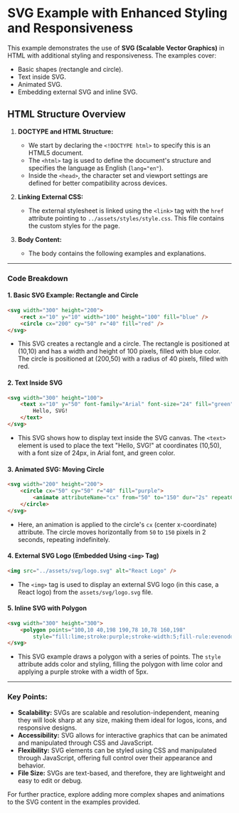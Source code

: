 # SVG Example with Enhanced Styling and Responsiveness

This example demonstrates the use of **SVG (Scalable Vector Graphics)** in HTML with additional styling and responsiveness. The examples cover:
- Basic shapes (rectangle and circle).
- Text inside SVG.
- Animated SVG.
- Embedding external SVG and inline SVG.

## HTML Structure Overview

1. **DOCTYPE and HTML Structure:**
   - We start by declaring the `<!DOCTYPE html>` to specify this is an HTML5 document.
   - The `<html>` tag is used to define the document's structure and specifies the language as English (`lang="en"`).
   - Inside the `<head>`, the character set and viewport settings are defined for better compatibility across devices.

2. **Linking External CSS:**
   - The external stylesheet is linked using the `<link>` tag with the `href` attribute pointing to `../assets/styles/style.css`. This file contains the custom styles for the page.

3. **Body Content:**
   - The body contains the following examples and explanations.

---

### Code Breakdown

#### 1. **Basic SVG Example: Rectangle and Circle**
```html
<svg width="300" height="200">
    <rect x="10" y="10" width="100" height="100" fill="blue" />
    <circle cx="200" cy="50" r="40" fill="red" />
</svg>
```
- This SVG creates a rectangle and a circle. The rectangle is positioned at (10,10) and has a width and height of 100 pixels, filled with blue color. The circle is positioned at (200,50) with a radius of 40 pixels, filled with red.

#### 2. **Text Inside SVG**
```html
<svg width="300" height="100">
    <text x="10" y="50" font-family="Arial" font-size="24" fill="green">
        Hello, SVG!
    </text>
</svg>
```
- This SVG shows how to display text inside the SVG canvas. The `<text>` element is used to place the text "Hello, SVG!" at coordinates (10,50), with a font size of 24px, in Arial font, and green color.

#### 3. **Animated SVG: Moving Circle**
```html
<svg width="200" height="200">
    <circle cx="50" cy="50" r="40" fill="purple">
        <animate attributeName="cx" from="50" to="150" dur="2s" repeatCount="indefinite" />
    </circle>
</svg>
```
- Here, an animation is applied to the circle's `cx` (center x-coordinate) attribute. The circle moves horizontally from `50` to `150` pixels in 2 seconds, repeating indefinitely.

#### 4. **External SVG Logo (Embedded Using `<img>` Tag)**
```html
<img src="../assets/svg/logo.svg" alt="React Logo" />
```
- The `<img>` tag is used to display an external SVG logo (in this case, a React logo) from the `assets/svg/logo.svg` file.

#### 5. **Inline SVG with Polygon**
```html
<svg width="300" height="300">
    <polygon points="100,10 40,198 190,78 10,78 160,198"
        style="fill:lime;stroke:purple;stroke-width:5;fill-rule:evenodd;" />
</svg>
```
- This SVG example draws a polygon with a series of points. The `style` attribute adds color and styling, filling the polygon with lime color and applying a purple stroke with a width of 5px.

---

### Key Points:
- **Scalability:** SVGs are scalable and resolution-independent, meaning they will look sharp at any size, making them ideal for logos, icons, and responsive designs.
- **Accessibility:** SVG allows for interactive graphics that can be animated and manipulated through CSS and JavaScript.
- **Flexibility:** SVG elements can be styled using CSS and manipulated through JavaScript, offering full control over their appearance and behavior.
- **File Size:** SVGs are text-based, and therefore, they are lightweight and easy to edit or debug.

For further practice, explore adding more complex shapes and animations to the SVG content in the examples provided.

